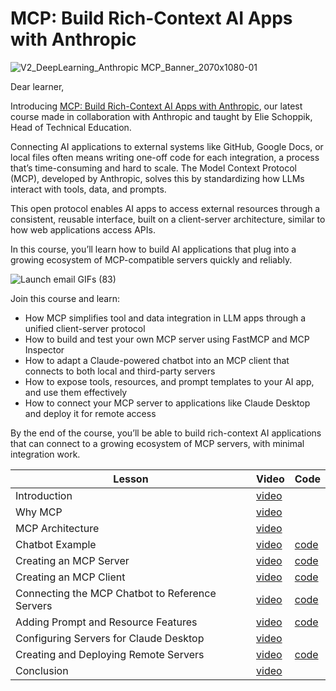 # MCP: Build Rich-Context AI Apps with Anthropic

![V2_DeepLearning_Anthropic MCP_Banner_2070x1080-01](https://info.deeplearning.ai/hs-fs/hubfs/V2_DeepLearning_Anthropic%20MCP_Banner_2070x1080-01.png)

Dear learner, 

 

Introducing [MCP: Build Rich-Context AI Apps with Anthropic](https://www.deeplearning.ai/short-courses/mcp-build-rich-context-ai-apps-with-anthropic/), our latest course made in collaboration with Anthropic and taught by Elie Schoppik, Head of Technical Education. 

 

Connecting AI applications to external systems like GitHub, Google Docs, or local files often means writing one-off code for each integration, a process that’s time-consuming and hard to scale. The Model Context Protocol (MCP), developed by Anthropic, solves this by standardizing how LLMs interact with tools, data, and prompts.

 

This open protocol enables AI apps to access external resources through a consistent, reusable interface, built on a client-server architecture, similar to how web applications access APIs.

 

In this course, you’ll learn how to build AI applications that plug into a growing ecosystem of MCP-compatible servers quickly and reliably.


![Launch email GIFs (83)](https://info.deeplearning.ai/hs-fs/hubfs/Launch%20email%20GIFs%20(83).gif)

Join this course and learn:

- How MCP simplifies tool and data integration in LLM apps through a unified client-server protocol
- How to build and test your own MCP server using FastMCP and MCP Inspector
- How to adapt a Claude-powered chatbot into an MCP client that connects to both local and third-party servers
- How to expose tools, resources, and prompt templates to your AI app, and use them effectively
- How to connect your MCP server to applications like Claude Desktop and deploy it for remote access

By the end of the course, you’ll be able to build rich-context AI applications that can connect to a growing ecosystem of MCP servers, with minimal integration work.

|Lesson|Video|Code|
|-|-|-|
|Introduction|[video](https://learn.deeplearning.ai/courses/mcp-build-rich-context-ai-apps-with-anthropic/lesson/fkbhh/introduction)||
|Why MCP|[video](https://learn.deeplearning.ai/courses/mcp-build-rich-context-ai-apps-with-anthropic/lesson/ccsd0/why-mcp)||
|MCP Architecture|[video](https://learn.deeplearning.ai/courses/mcp-build-rich-context-ai-apps-with-anthropic/lesson/xtt6w/mcp-architecture)||
|Chatbot Example|[video](https://learn.deeplearning.ai/courses/mcp-build-rich-context-ai-apps-with-anthropic/lesson/hg6oi/chatbot-example)|[code](./L3/)|
|Creating an MCP Server|[video](https://learn.deeplearning.ai/courses/mcp-build-rich-context-ai-apps-with-anthropic/lesson/dbabg/creating-an-mcp-server)|[code](./L4/)|
|Creating an MCP Client|[video](https://learn.deeplearning.ai/courses/mcp-build-rich-context-ai-apps-with-anthropic/lesson/pnd5n/creating-an-mcp-client)|[code](./L5/)|
|Connecting the MCP Chatbot to Reference Servers|[video](https://learn.deeplearning.ai/courses/mcp-build-rich-context-ai-apps-with-anthropic/lesson/k0f9c/connecting-the-mcp-chatbot-to-reference-servers)|[code](./L6/)|
|Adding Prompt and Resource Features|[video](https://learn.deeplearning.ai/courses/mcp-build-rich-context-ai-apps-with-anthropic/lesson/f2uk7/adding-prompt-and-resource-features)|[code](./L7/)|
|Configuring Servers for Claude Desktop|[video](https://learn.deeplearning.ai/courses/mcp-build-rich-context-ai-apps-with-anthropic/lesson/l8ms0/configuring-servers-for-claude-desktop)||
|Creating and Deploying Remote Servers|[video](https://learn.deeplearning.ai/courses/mcp-build-rich-context-ai-apps-with-anthropic/lesson/khdoe/creating-and-deploying-remote-servers)|[code](./L9/)|
|Conclusion|[video](https://learn.deeplearning.ai/courses/mcp-build-rich-context-ai-apps-with-anthropic/lesson/algdo/conclusion)||